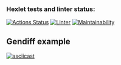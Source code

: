 ### Hexlet tests and linter status:
[![Actions Status](https://github.com/korpeev/frontend-project-lvl2/workflows/hexlet-check/badge.svg)](https://github.com/korpeev/frontend-project-lvl2/actions)
[![Linter](https://github.com/korpeev/frontend-project-lvl2/actions/workflows/linter.yaml/badge.svg)](https://github.com/korpeev/frontend-project-lvl2/actions/workflows/linter.yaml)
[![Maintainability](https://api.codeclimate.com/v1/badges/5adb3d685447457c8fc9/maintainability)](https://codeclimate.com/github/korpeev/frontend-project-lvl2/maintainability)


## Gendiff example
[![asciicast](https://asciinema.org/a/LYGjdGo3cfV8iKQj6U5JjPqKK.svg)](https://asciinema.org/a/LYGjdGo3cfV8iKQj6U5JjPqKK)
